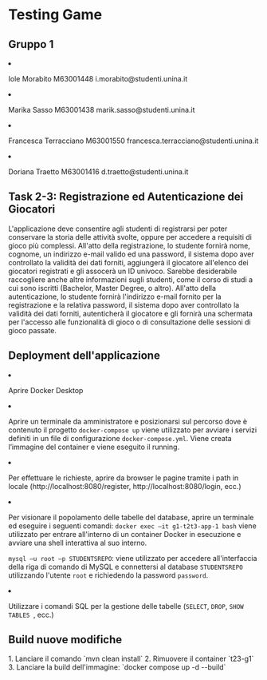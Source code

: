 <h1> Testing Game </h1>

<h2> Gruppo 1 </h2>
<li><p> Iole Morabito M63001448 i.morabito@studenti.unina.it </p> </li>
<li><p> Marika Sasso M63001438 marik.sasso@studenti.unina.it </p> </li>
<li><p> Francesca Terracciano M63001550 francesca.terracciano@studenti.unina.it </p> </li>
<li><p> Doriana Traetto M63001416 d.traetto@studenti.unina.it </p> </li>

<h2>  Task 2-3: Registrazione ed Autenticazione dei Giocatori </h2>

L'applicazione deve consentire agli studenti di registrarsi per poter conservare la storia delle attività svolte, oppure per accedere a requisiti di gioco più complessi. All'atto della registrazione, lo studente fornirà nome, cognome, un indirizzo e-mail valido ed una password, il sistema dopo aver controllato la validità dei dati forniti, aggiungerà il giocatore all'elenco dei giocatori registrati e gli assocerà un ID univoco. Sarebbe desiderabile raccogliere anche altre informazioni sugli studenti, come il corso di studi a cui sono iscritti (Bachelor, Master Degree, o altro).
All'atto della autenticazione, lo studente fornirà l'indirizzo e-mail fornito per la registrazione e la relativa password, il sistema dopo aver controllato la validità dei dati forniti, autenticherà il giocatore e gli fornirà una schermata per l'accesso alle funzionalità di gioco o di consultazione delle sessioni di gioco passate.

<h2> Deployment dell'applicazione </h2>

<li><p>Aprire Docker Desktop</p></li>
<li><p>Aprire un terminale da amministratore e posizionarsi sul percorso dove è contenuto il progetto
	<code>docker-compose up</code> viene utilizzato per avviare i servizi definiti in un file di configurazione <code>docker-compose.yml</code>. Viene creata l’immagine del container e viene eseguito il running.</p></li>
<li><p>Per effettuare le richieste, aprire da browser le pagine tramite i path in locale (http://localhost:8080/register, http://localhost:8080/login, ecc.) </p></li>
<li><p>Per visionare il popolamento delle tabelle del database, aprire un terminale ed eseguire i seguenti comandi:  
	<code>docker exec –it g1-t2t3-app-1 bash</code> viene utilizzato per entrare all'interno di un container Docker in esecuzione e avviare una shell interattiva al suo interno. </p></li>  
	<code>mysql –u root –p STUDENTSREPO</code>: viene utilizzato per accedere all'interfaccia della riga di comando di MySQL e connettersi al database <code>STUDENTSREPO</code> utilizzando l'utente <code>root</code> e richiedendo la password <code>password</code>. </p></li>
<li><p>Utilizzare i comandi SQL per la gestione delle tabelle (<code>SELECT</code>, <code>DROP</code>, <code>SHOW TABLES </code>, ecc.) </p></li>

<h2> Build nuove modifiche </h2>
1. Lanciare il comando `mvn clean install`
2. Rimuovere il container `t23-g1` 
3. Lanciare la build dell'immagine: `docker compose up -d --build`

